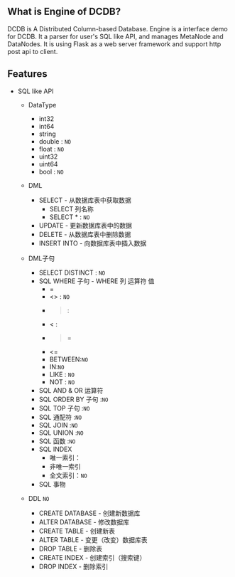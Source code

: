 ## What is Engine of DCDB?
DCDB is A Distributed Column-based Database. 
Engine is a interface demo for DCDB. It a parser for user's SQL like API, and manages MetaNode and DataNodes.
It is  using Flask as a web server framework and support http post api to client.


## Features
* SQL like API

    + DataType
      - int32
      - int64
      - string
      - double : `NO`
      - float	 : `NO`
      - uint32 
      - uint64	
      - bool   : `NO`
    + DML
      + SELECT - 从数据库表中获取数据
          - SELECT 列名称
          - SELECT *	: `NO`
      + UPDATE - 更新数据库表中的数据
      + DELETE - 从数据库表中删除数据
      + INSERT INTO - 向数据库表中插入数据
      
    + DML子句
      + SELECT DISTINCT : `NO`
      + SQL WHERE 子句 - WHERE 列 运算符 值
          - =
          - <> : `NO`
          - >  : 
          - <  : 
          - >=	 
          - <=
          - BETWEEN:`NO`
          - IN:`NO`
          - LIKE : `NO`
          - NOT : `NO`
      + SQL AND & OR 运算符
      + SQL ORDER BY 子句 :`NO`
      + SQL TOP 子句 :`NO`
      + SQL 通配符 :`NO`
      + SQL JOIN :`NO`
      + SQL UNION :`NO`
      + SQL 函数 :`NO`
      + SQL INDEX
           - 唯一索引：
           - 非唯一索引
           - 全文索引：`NO`
      + SQL 事物   
    + DDL `NO`
      - CREATE DATABASE - 创建新数据库
      - ALTER DATABASE - 修改数据库
      - CREATE TABLE - 创建新表
      - ALTER TABLE - 变更（改变）数据库表
      - DROP TABLE - 删除表
      - CREATE INDEX - 创建索引（搜索键）
      - DROP INDEX - 删除索引